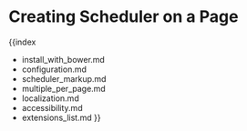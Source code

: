 Creating Scheduler on a Page
===========================================

{{index
- install_with_bower.md
- configuration.md
- scheduler_markup.md
- multiple_per_page.md
- localization.md
- accessibility.md
- extensions_list.md
}}

